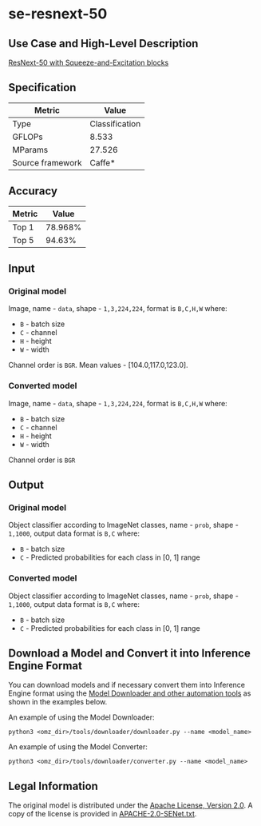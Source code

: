 # se-resnext-50

## Use Case and High-Level Description

[ResNext-50 with Squeeze-and-Excitation blocks](https://arxiv.org/abs/1709.01507)

## Specification

| Metric            | Value         |
|-------------------|---------------|
| Type              | Classification|
| GFLOPs            | 8.533         |
| MParams           | 27.526        |
| Source framework  | Caffe\*       |

## Accuracy

| Metric | Value |
| ------ | ----- |
| Top 1  | 78.968%|
| Top 5  | 94.63% |

## Input

### Original model

Image, name - `data`,  shape - `1,3,224,224`, format is `B,C,H,W` where:

- `B` - batch size
- `C` - channel
- `H` - height
- `W` - width

Channel order is `BGR`.
Mean values - [104.0,117.0,123.0].

### Converted model

Image, name - `data`,  shape - `1,3,224,224`, format is `B,C,H,W` where:

- `B` - batch size
- `C` - channel
- `H` - height
- `W` - width

Channel order is `BGR`

## Output

### Original model

Object classifier according to ImageNet classes, name - `prob`,  shape - `1,1000`, output data format is `B,C` where:

- `B` - batch size
- `C` - Predicted probabilities for each class in  [0, 1] range

### Converted model

Object classifier according to ImageNet classes, name - `prob`,  shape - `1,1000`, output data format is `B,C` where:

- `B` - batch size
- `C` - Predicted probabilities for each class in  [0, 1] range

## Download a Model and Convert it into Inference Engine Format

You can download models and if necessary convert them into Inference Engine format using the [Model Downloader and other automation tools](../../../tools/downloader/README.md) as shown in the examples below.

An example of using the Model Downloader:
```
python3 <omz_dir>/tools/downloader/downloader.py --name <model_name>
```

An example of using the Model Converter:
```
python3 <omz_dir>/tools/downloader/converter.py --name <model_name>
```

## Legal Information

The original model is distributed under the
[Apache License, Version 2.0](https://raw.githubusercontent.com/hujie-frank/SENet/master/LICENSE).
A copy of the license is provided in [APACHE-2.0-SENet.txt](../licenses/APACHE-2.0-SENet.txt).
